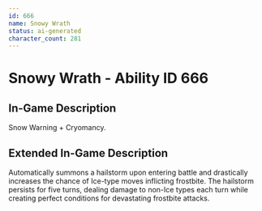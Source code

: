 ```yaml
---
id: 666
name: Snowy Wrath
status: ai-generated
character_count: 281
---
```


# Snowy Wrath - Ability ID 666

## In-Game Description
Snow Warning + Cryomancy.

## Extended In-Game Description
Automatically summons a hailstorm upon entering battle and drastically increases the chance of Ice-type moves inflicting frostbite. The hailstorm persists for five turns, dealing damage to non-Ice types each turn while creating perfect conditions for devastating frostbite attacks.